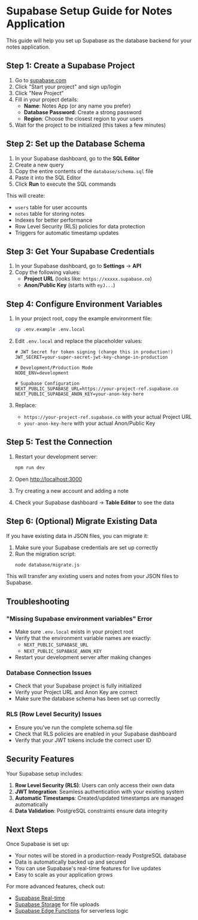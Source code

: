 # Supabase Setup Guide for Notes Application

This guide will help you set up Supabase as the database backend for your notes application.

## Step 1: Create a Supabase Project

1. Go to [supabase.com](https://supabase.com)
2. Click "Start your project" and sign up/login
3. Click "New Project"
4. Fill in your project details:
   - **Name**: Notes App (or any name you prefer)
   - **Database Password**: Create a strong password
   - **Region**: Choose the closest region to your users
5. Wait for the project to be initialized (this takes a few minutes)

## Step 2: Set up the Database Schema

1. In your Supabase dashboard, go to the **SQL Editor**
2. Create a new query
3. Copy the entire contents of the `database/schema.sql` file
4. Paste it into the SQL Editor
5. Click **Run** to execute the SQL commands

This will create:
- `users` table for user accounts
- `notes` table for storing notes
- Indexes for better performance
- Row Level Security (RLS) policies for data protection
- Triggers for automatic timestamp updates

## Step 3: Get Your Supabase Credentials

1. In your Supabase dashboard, go to **Settings** → **API**
2. Copy the following values:
   - **Project URL** (looks like: `https://xxxxx.supabase.co`)
   - **Anon/Public Key** (starts with `eyJ...`)

## Step 4: Configure Environment Variables

1. In your project root, copy the example environment file:
   ```bash
   cp .env.example .env.local
   ```

2. Edit `.env.local` and replace the placeholder values:
   ```env
   # JWT Secret for token signing (change this in production!)
   JWT_SECRET=your-super-secret-jwt-key-change-in-production

   # Development/Production Mode
   NODE_ENV=development

   # Supabase Configuration
   NEXT_PUBLIC_SUPABASE_URL=https://your-project-ref.supabase.co
   NEXT_PUBLIC_SUPABASE_ANON_KEY=your-anon-key-here
   ```

3. Replace:
   - `https://your-project-ref.supabase.co` with your actual Project URL
   - `your-anon-key-here` with your actual Anon/Public Key

## Step 5: Test the Connection

1. Restart your development server:
   ```bash
   npm run dev
   ```

2. Open [http://localhost:3000](http://localhost:3000)
3. Try creating a new account and adding a note
4. Check your Supabase dashboard → **Table Editor** to see the data

## Step 6: (Optional) Migrate Existing Data

If you have existing data in JSON files, you can migrate it:

1. Make sure your Supabase credentials are set up correctly
2. Run the migration script:
   ```bash
   node database/migrate.js
   ```

This will transfer any existing users and notes from your JSON files to Supabase.

## Troubleshooting

### "Missing Supabase environment variables" Error
- Make sure `.env.local` exists in your project root
- Verify that the environment variable names are exactly:
  - `NEXT_PUBLIC_SUPABASE_URL`
  - `NEXT_PUBLIC_SUPABASE_ANON_KEY`
- Restart your development server after making changes

### Database Connection Issues
- Check that your Supabase project is fully initialized
- Verify your Project URL and Anon Key are correct
- Make sure the database schema has been set up correctly

### RLS (Row Level Security) Issues
- Ensure you've run the complete schema.sql file
- Check that RLS policies are enabled in your Supabase dashboard
- Verify that your JWT tokens include the correct user ID

## Security Features

Your Supabase setup includes:

1. **Row Level Security (RLS)**: Users can only access their own data
2. **JWT Integration**: Seamless authentication with your existing system
3. **Automatic Timestamps**: Created/updated timestamps are managed automatically
4. **Data Validation**: PostgreSQL constraints ensure data integrity

## Next Steps

Once Supabase is set up:
- Your notes will be stored in a production-ready PostgreSQL database
- Data is automatically backed up and secured
- You can use Supabase's real-time features for live updates
- Easy to scale as your application grows

For more advanced features, check out:
- [Supabase Real-time](https://supabase.com/docs/guides/realtime)
- [Supabase Storage](https://supabase.com/docs/guides/storage) for file uploads
- [Supabase Edge Functions](https://supabase.com/docs/guides/functions) for serverless logic
